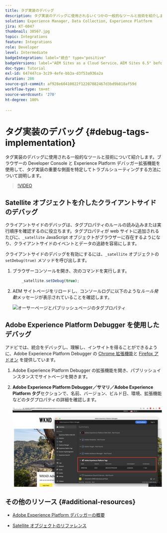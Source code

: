 ```yaml
---
title: タグ実装のデバッグ
description: タグ実装のデバッグに使用されるいくつかの一般的なツールと技術を紹介します。ブラウザーの Developer Console と Experience Platform デバッガー拡張機能を使用して、タグ実装の重要な側面を特定してトラブルシューティングする方法について説明します。
solution: Experience Manager, Data Collection, Experience Platform
jira: KT-6047
thumbnail: 38567.jpg
topic: Integrations
feature: Integrations
role: Developer
level: Intermediate
badgeIntegration: label="統合" type="positive"
badgeVersions: label="AEM Sites as a Cloud Service、AEM Sites 6.5" before-title="false"
doc-type: Tutorial
exl-id: 647447ca-3c29-4efe-bb3a-d3f53a936a2a
duration: 286
source-git-commit: af928e60410022f12207082467d3bd9b818af59d
workflow-type: tm+mt
source-wordcount: '270'
ht-degree: 100%

---
```


# タグ実装のデバッグ {#debug-tags-implementation}

タグ実装のデバッグに使用される一般的なツールと技術について紹介します。ブラウザーの Developer Console と Experience Platform デバッガー拡張機能を使用して、タグ実装の重要な側面を特定してトラブルシューティングする方法について説明します。

>[!VIDEO](https://video.tv.adobe.com/v/38567?quality=12&learn=on)

## Satellite オブジェクトを介したクライアントサイドのデバッグ

クライアントサイドのデバッグは、タグプロパティのルールの読み込みまたは実行順序を確認するのに役立ちます。タグプロパティが web サイトに追加されるたびに、`_satellite` JavaScript オブジェクトがブラウザーに存在するようになり、クライアントサイドのイベントとデータの追跡を容易にします。

クライアントサイドのデバッグを有効にするには、`_satellite` オブジェクトの `setDebug(true)` メソッドを呼び出します。

1. ブラウザーコンソールを開き、次のコマンドを実行します。

   ```javascript
       _satellite.setDebug(true);
   ```

1. AEM サイトページをリロードし、コンソールログに以下のような&#x200B;_ルール発動_&#x200B;メッセージが表示されていることを確認します。

   ![オーサーページとパブリッシュページのタグプロパティ](assets/satellite-object-debugging.png)

## Adobe Experience Platform Debugger を使用したデバッグ

アドビでは、統合をデバッグし、理解し、インサイトを得ることができるように、Adobe Experience Platform Debugger の [Chrome 拡張機能](https://chrome.google.com/webstore/detail/adobe-experience-platform/bfnnokhpnncpkdmbokanobigaccjkpob)と [Firefox アドオン](https://addons.mozilla.org/en-US/firefox/addon/adobe-experience-platform-dbg/) を提供しています。

1. Adobe Experience Platform Debugger の拡張機能を開き、パブリッシュインスタンスでサイトページを開きます。

1. **Adobe Experience Platform Debugger／サマリ／Adobe Experience Platform タグ**&#x200B;セクションで、名前、バージョン、ビルド日、環境、拡張機能などのタグプロパティの詳細を確認します。

   ![Adobe Experience Platform Debugger とタグプロパティの詳細](assets/tag-property-details.png)

## その他のリソース {#additional-resources}

+ [Adobe Experience Platform デバッガーの概要](https://experienceleague.adobe.com/docs/platform-learn/data-collection/debugger/overview.html?lang=ja)

+ [Satellite オブジェクトのリファレンス](https://experienceleague.adobe.com/docs/experience-platform/tags/client-side/satellite-object.html?lang=ja)
